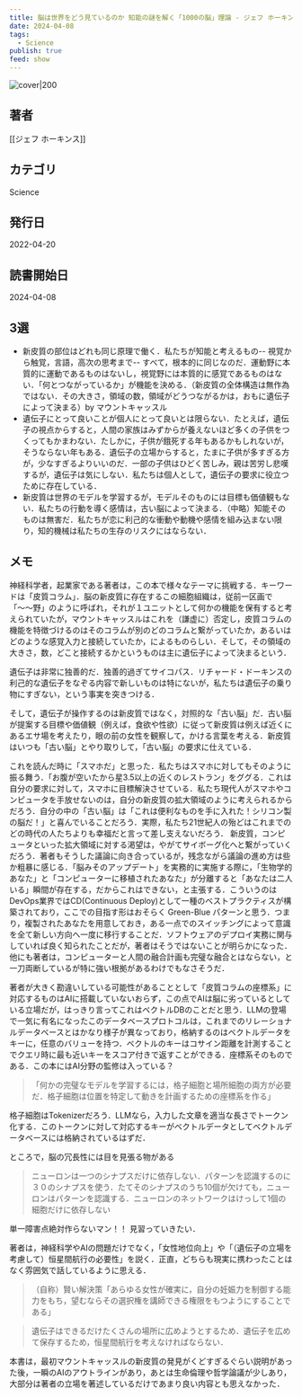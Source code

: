 ```yaml
---
title: 脳は世界をどう見ているのか 知能の謎を解く「1000の脳」理論 - ジェフ ホーキンス
date: 2024-04-08
tags:
  - Science
publish: true
feed: show
---
```

![cover|200](http://books.google.com/books/content?id=-FVqEAAAQBAJ&printsec=frontcover&img=1&zoom=1&edge=curl&source=gbs_api)
## 著者
[[ジェフ ホーキンス]]
## カテゴリ
Science
## 発行日
2022-04-20
## 読書開始日
2024-04-08

## 3選
 - 新皮質の部位はどれも同じ原理で働く．私たちが知能と考えるもの-- 視覚から触覚，言語，高次の思考まで-- すべて，根本的に同じなのだ．運動野に本質的に運動であるものはないし，視覚野には本質的に感覚であるものはない．「何とつながっているか」が機能を決める．（新皮質の全体構造は無作為ではない．その大きさ，領域の数，領域がどうつながるかは，おもに遺伝子によって決まる）by マウントキャッスル
 - 遺伝子にとって良いことが個人にとって良いとは限らない．たとえば，遺伝子の視点からすると，人間の家族はみずからが養えないほど多くの子供をつくってもかまわない．たしかに，子供が餓死する年もあるかもしれないが，そうならない年もある．遺伝子の立場からすると，たまに子供が多すぎる方が，少なすぎるよりいいのだ．一部の子供はひどく苦しみ，親は苦労し悲嘆するが，遺伝子は気にしない．私たちは個人として，遺伝子の要求に役立つために存在している．
 - 新皮質は世界のモデルを学習するが，モデルそのものには目標も価値観もない．私たちの行動を導く感情は，古い脳によって決まる．（中略）知能そのものは無害だ．私たちが恋に利己的な衝動や動機や感情を組み込まない限り，知的機械は私たちの生存のリスクにはならない．
## メモ

神経科学者，起業家である著者は，この本で様々なテーマに挑戦する．キーワードは「皮質コラム」．脳の新皮質に存在するこの細胞組織は，従前一区画で「〜〜野」のように呼ばれ，それが１ユニットとして何かの機能を保有すると考えられていたが，マウントキャッスルはこれを（謙虚に）否定し，皮質コラムの機能を特徴づけるのはそのコラムが別のどのコラムと繋がっていたか，あるいはどのような感覚入力と接続していたか，によるものらしい．そして，その領域の大きさ，数，どこと接続するかというものは主に遺伝子によって決まるという．

遺伝子は非常に独善的だ．独善的過ぎてサイコパス．リチャード・ドーキンスの利己的な遺伝子をなぞる内容で新しいものは特にないが，私たちは遺伝子の乗り物にすぎない，という事実を突きつける．

そして，遺伝子が操作するのは新皮質ではなく，対照的な「古い脳」だ．古い脳が提案する目標や価値観（例えば，食欲や性欲）に従って新皮質は例えば近くにあるエサ場を考えたり，眼の前の女性を観察して，かける言葉を考える．新皮質はいつも「古い脳」とやり取りして，「古い脳」の要求に仕えている．

これを読んだ時に「スマホだ」と思った．私たちはスマホに対してもそのように振る舞う．「お腹が空いたから星3.5以上の近くのレストラン」をググる．これは自分の要求に対して，スマホに目標解決させている．私たち現代人がスマホやコンピュータを手放せないのは，自分の新皮質の拡大領域のように考えられるからだろう．自分の中の「古い脳」は「これは便利なものを手に入れた！シリコン製の脳だ！」と喜んでいることだろう．実際，私たち21世紀人の殆どはこれまでのどの時代の人たちよりも幸福だと言って差し支えないだろう．
新皮質，コンピュータといった拡大領域に対する渇望は，やがてサイボーグ化へと繋がっていくだろう．著者もそうした議論に向き合っているが，残念ながら議論の進め方は些か粗暴に感じる．「脳みそのアップデート」を実務的に実施する際に，「生物学的あなた」と「コンピューターに移植されたあなた」が分離すると「あなたは二人いる」瞬間が存在する，だからこれはできない，と主張する．こういうのはDevOps業界ではCD(Continuous Deploy)として一種のベストプラクティスが構築されており，ここでの目指す形はおそらく Green-Blue パターンと思う．つまり，複製されたあなたを用意しておき，ある一点でのスイッチングによって意識を全て新しい方向へ一度に移行することだ．ソフトウェアのデプロイ実務に関与していれば良く知られたことだが，著者はそうではないことが明らかになった．
他にも著者は，コンピューターと人間の融合計画も完璧な融合とはならない，と一刀両断しているが特に強い根拠があるわけでもなさそうだ．

著者が大きく勘違いしている可能性があることとして「皮質コラムの座標系」に対応するものはAIに搭載していないおらず，この点でAIは脳に劣っているとしている立場だが，はっきり言ってこれはベクトルDBのことだと思う．LLMの登場で一気に有名になったこのデータベースプロトコルは，これまでのリレーショナルデータベースとはかなり様子が異なっており，格納するのはベクトルデータをキーに，任意のバリューを持つ．ベクトルのキーはコサイン距離を計測することでクエリ時に最も近いキーをスコア付きで返すことができる．座標系そのものである．この本にはAI分野の監修は入っている？

> 「何かの完璧なモデルを学習するには，格子細胞と場所細胞の両方が必要だ．格子細胞は位置を特定して動きを計画するための座標系を作る」

格子細胞はTokenizerだろう．LLMなら，入力した文章を適当な長さでトークン化する．このトークンに対して対応するキーがベクトルデータとしてベクトルデータベースには格納されているはずだ．

ところで，脳の冗長性には目を見張る物がある

> ニューロンは一つのシナプスだけに依存しない．パターンを認識するのに３０のシナプスを使う．たてそのシナプスのうち10個が欠けても，ニューロンはパターンを認識する．ニューロンのネットワークはけっして1個の細胞だけに依存しない

単一障害点絶対作らないマン！！ 見習っていきたい．

著者は，神経科学やAIの問題だけでなく，「女性地位向上」や「（遺伝子の立場を考慮して）恒星間航行の必要性」を説く．正直，どちらも現実に携わったことはなく雰囲気で話しているように思える．

> （自称）賢い解決策「あらゆる女性が確実に，自分の妊娠力を制御する能力をもち，望むならその選択権を講師できる権限をもつようにすることである」

> 遺伝子はできるだけたくさんの場所に広めようとするため．遺伝子を広めて保存するため，恒星間航行を考えなければならない．

本書は，最初マウントキャッスルの新皮質の発見がくどすぎるぐらい説明があった後，一瞬のAIのアウトラインがあり，あとは生命倫理や哲学論議が少しあり，大部分は著者の立場を著述しているだけであまり良い内容とも思えなかった．